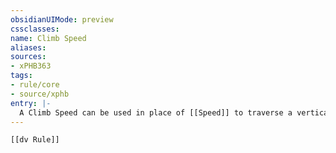 ```yaml
---
obsidianUIMode: preview
cssclasses:
name: Climb Speed
aliases:
sources:
- xPHB363
tags:
- rule/core
- source/xphb
entry: |-
  A Climb Speed can be used in place of [[Speed]] to traverse a vertical surface without expending the extra movement normally associated with climbing.
---
```


```meta-bind-embed
[[dv Rule]]
```